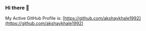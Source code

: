 ### Hi there 👋

My Active GitHub Profile is: [https://github.com/akshaykhale1992](https://github.com/akshaykhale1992)
